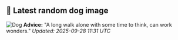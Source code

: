 ## 🐶 Latest random dog image
![Dog](https://images.dog.ceo/breeds/stbernard/n02109525_10146.jpg)
**Advice:** "A long walk alone with some time to think, can work wonders."
*Updated: 2025-09-28 11:31 UTC*
